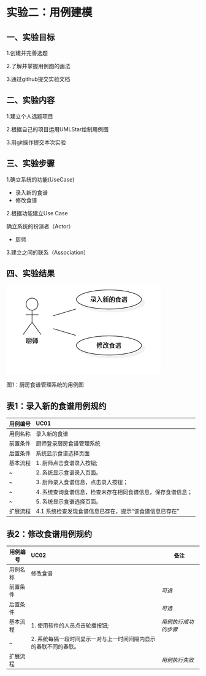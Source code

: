 # 实验二：用例建模

## 一、实验目标
1.创建并完善选题

2.了解并掌握用例图的画法

3.通过github提交实验文档

## 二、实验内容
1.建立个人选题项目

2.根据自己的项目运用UMLStar绘制用例图

3.用git操作提交本次实验

## 三、实验步骤
1.确立系统的功能(UseCase)
 - 录入新的食谱
 - 修改食谱
 
 2.根据功能建立Use Case
 
 确立系统的扮演者（Actor）
 - 厨师
 
 3.建立之间的联系（Association）

## 四、实验结果

 ![用例图](./lab02UseCaseDiagram.png)

图1：厨房食谱管理系统的用例图

## 表1：录入新的食谱用例规约
用例编号  | UC01 |   
-|:-|
用例名称  | 录入新的食谱  |   
前置条件  | 厨师登录厨房食谱管理系统 |
后置条件  |    系统显示食谱选择页面   |
基本流程  | 1. 厨师点击食谱录入按钮;  |
~| 2. 系统显示食谱录入页面。  |  
~| 3. 厨师录入食谱信息，点击录入按钮；  |   
~| 4. 系统查询食谱信息，检查未存在相同食谱信息，保存食谱信息；  |   
~| 5. 系统显示食谱选择页面。  | 
扩展流程  | 4.1 系统检查发现食谱信息已存在，提示“该食谱信息已存在”   |
## 表2：修改食谱用例规约
用例编号  | UC02 | 备注  
-|:-|-  
用例名称  | 修改食谱  |   
前置条件  |  | *可选*   
后置条件  |  | *可选*   
基本流程  | 1. 使用软件的人员点击轮播按钮;  |*用例执行成功的步骤*    
~| 2. 系统每隔一段时间显示一对与上一时间间隔内显示的春联不同的春联。  |  
扩展流程  | |*用例执行失败* 

